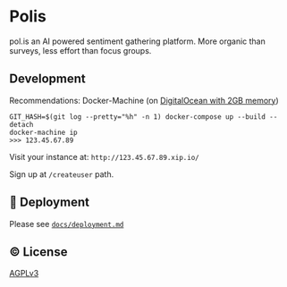 # Polis
pol.is an AI powered sentiment gathering platform. More organic than surveys, less effort than focus groups.

## Development

Recommendations: Docker-Machine (on [DigitalOcean with 2GB memory][do-tut])

   [do-tut]: https://www.digitalocean.com/community/tutorials/how-to-provision-and-manage-remote-docker-hosts-with-docker-machine-on-ubuntu-16-04

```
GIT_HASH=$(git log --pretty="%h" -n 1) docker-compose up --build --detach
docker-machine ip
>>> 123.45.67.89
```

Visit your instance at: `http://123.45.67.89.xip.io/`

Sign up at `/createuser` path.


## :rocket: Deployment

Please see [`docs/deployment.md`](/docs/deployment.md)

## :copyright: License

[AGPLv3](/LICENSE)
